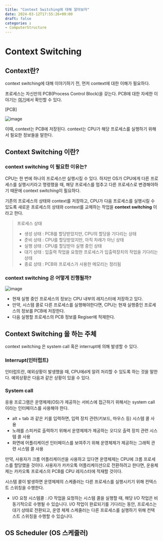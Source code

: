 ```yaml
---
title: "Context Switching에 대해 알아보자"
date: 2024-03-12T17:55:26+09:00
draft: false
categories :
- ComputerStructure
---
```


# Context Switching
## Context란?
context switching에 대해 이야기하기 전, 먼저 context에 대한 이해가 필요하다.

프로세스는 자신만의 PCB(Process Control Block)을 갖는다. PCB에 대한 자세한 이야기는 [여기](https://yumin.dev/p/pcbprocess-control-block%EC%97%90-%EB%8C%80%ED%95%B4-%EC%95%8C%EC%95%84%EB%B3%B4%EC%9E%90/)에서 확인할 수 있다.

[PCB]

![image](https://github.com/yumin00/blog/assets/130362583/9ff52fe0-7789-48a7-8063-f4559a0e0026)

이때, context는 PCB에 저장된다. context는 CPU가 해당 프로세스를 실행하기 위해서 필요한 정보들을 말한다.

## Context Switching 이란?
### context switching 이 필요한 이유는?
CPU는 한 번에 하나의 프로세스만 실행시킬 수 있다.
하지만 OS가 CPU에게 다른 프로세스를 실행시키라고 명령했을 때, 해당 프로세스를 멈추고 다른 프로세스로 변경해야하기 때문에 context switching이 필요하다.

기존의 프로세스의 상태와 context를 저장하고, CPU가 다음 프로세스를 실행시킬 수 있도록 새로운 프로세스의 상태와 context를 교체하는 작업을
**context switching** 이라고 한다.

> 프로세스 상태
>
>- 생성 상태 : PCB를 할당받았지만, CPU의 할당을 기다리는 상태
>- 준비 상태 : CPU를 할당받았지만, 아직 차례가 아닌 상태
>- 실행 상태 : CPU를 할당받아 실행 중인 상태
>- 대기 상태 : 입출력 작업을 요청한 프로세스가 입출력장치의 작업을 기다리는 상태
>- 종료 상태 : PCB와 프로세스가 사용한 메모리는 정리됨

### context switching 은 어떻게 진행될까?

![image](https://github.com/yumin00/blog/assets/130362583/6dbd700e-cd22-4eac-b52f-5440766bd744)

- 현재 실행 중인 프로세스의 정보는 CPU 내부의 레지스터에 저장하고 있다.
- 만약, 시스템 콜로 다른 프로세스를 실행해야한다면, CPU는 현재 실행중인 프로세스의 정보를 PCB에 저장한다. 
- 다음 실행할 프로세스의 PCB 정보를 Regiser에 적재한다.

## Context Switching 을 하는 주체
context switching 은 system call 혹은 interrupt에 의해 발생할 수 있다.

### Interrupt(인터럽트)
인터럽트란, 예외상황이 발생했을 때, CPU에d게 알려 처리할 수 있도록 하는 것을 말한다. 예외상황은 다음과 같은 상황이 있을 수 있다.

### System call
응용 프로그램은 운영체제(OS)가 제공하는 서비스에 접근하기 위해서는 system call 이라는 인터페이스를 사용해야 한다.

- alt + tab 과 같은 키를 입력하면, 입력 장치 관련(키보드, 마우스 등) 시스템 콜 사용
- 노래를 스피커로 출력하기 위해서 운영체제가 제공하는 오디오 출력 장치 관련 시스템 콜 사용
- 화면에 어플리케이션 인터페이스를 보여주기 위해 운영체제가 제공하는 그래픽 관련 시스템 콜 사용

만약, 사용자가 크롬 어플리케이션을 사용하고 있다면 운영체제는 CPU에 크롬 프로세스를 할당했을 것이다.
사용자가 카카오톡 어플리케이션으로 전환하려고 한다면, 운용체제는 카카오톡 프로세스의 PCB를 CPU 레지스터에 적재할 것이다.

시스템 콜이 발생하면 운영체제의 스케줄러는 다른 프로세스를 실행시키기 위해 컨텍스트 스위칭을 수행한다.

- I/O 요청 시스템콜 : /O 작업을 요청하는 시스템 콜을 실행할 때, 해당 I/O 작업은 비동기적으로 수행될 수 있습니다. I/O 작업이 완료되기를 기다리는 동안, 프로세스는 대기 상태로 전환되고, 운영 체제 스케줄러는 다른 프로세스를 실행하기 위해 컨텍스트 스위칭을 수행할 수 있습니다.

## OS Scheduler (OS 스케줄러)